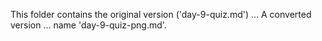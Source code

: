 This folder contains the original version ('day-9-quiz.md') ...
A converted version ... name 'day-9-quiz-png.md'.